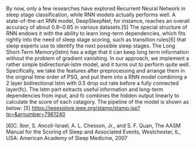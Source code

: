 By now, only a few researches have explored Recurrent Neural Network in sleep stage classification, while RNN models actually performs well. A state-of-the-art RNN model, DeepSleepNet, for instance, reaches an overall accuracy of about 0.8~0.85 in various datasets.[5] The special structure of RNN endows it with the ability to learn long-term dependencies, which fits rightly into the need of sleep stage scoring, such as transition rules[6] that sleep experts use to identify the next possible sleep stages. The Long Short-Term Memory(lstm) has a edge that it can keep long term information without the problem of gradient vanishing. In our approach, we implement a rather simple bidirectional-lstm model, and it turns out to perform quite well. Specifically, we take the features after preprocessing and arrange them in the original time order of PSG, and put them into a RNN model combining a 2 layer bidirectional lstm with 0.5 drop out rate before a fully connected layer(fc). The lstm part extracts useful information and long-term dependencies from input, and fc combines the hidden output linearly to calculate the score of each catagory. 
The pipeline of the model is shown as below:
[5] https://ieeexplore.ieee.org/stamp/stamp.jsp?tp=&arnumber=7961240

[6]C. Iber, S. Ancoli-Israel, A. L. Chesson, Jr., and S. F. Quan, The AASM
Manual for the Scoring of Sleep and Associated Events, Westchester,
IL, USA: American Academy of Sleep Medicine, 2007
